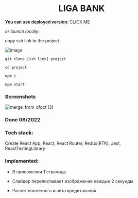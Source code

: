 <h1 align="center">LIGA BANK</h1>

**You can use deployed version:** [CLICK ME](https://liga-bank-rho.vercel.app/)

*or launch locally:*

copy ssh link to the project

![image](https://user-images.githubusercontent.com/70276651/227767402-71306cd3-6e7b-4b96-9ea7-40eec6f987dd.png)

`git clone [ssh link] project`

`cd project`

`npm i`

`npm start`


### Screenshots

![merge_from_ofoct (3)](https://user-images.githubusercontent.com/70276651/227767590-73021d25-9a68-4182-bedb-c5ec989692c1.jpg)

### Done 06/2022

### Tech stack:
Create React App, React, React Router, Redux(RTK), Jest, ReactTestingLibrary

### Implemented:

* В приложении 1 страница

* Слайдер перелистывает изображение каждые 2 секунды

* Расчет ипотечного и авто кредитования
